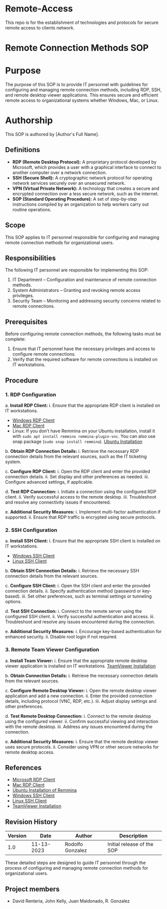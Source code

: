 # Remote-Access
This repo is for the establishment of technologies and protocols for secure remote access to clients network.
# Remote Connection Methods SOP

# Purpose
The purpose of this SOP is to provide IT personnel with guidelines for configuring and managing remote connection methods, including RDP, SSH, and remote desktop viewer applications. This ensures secure and efficient remote access to organizational systems whether Windows, Mac, or Linux.

# Authorship
This SOP is authored by [Author's Full Name].

## Definitions
- **RDP (Remote Desktop Protocol):** A proprietary protocol developed by Microsoft, which provides a user with a graphical interface to connect to another computer over a network connection.
- **SSH (Secure Shell):** A cryptographic network protocol for operating network services securely over an unsecured network.
- **VPN (Virtual Private Network):** A technology that creates a secure and encrypted connection over a less secure network, such as the internet.
- **SOP (Standard Operating Procedure):** A set of step-by-step instructions compiled by an organization to help workers carry out routine operations.

## Scope
This SOP applies to IT personnel responsible for configuring and managing remote connection methods for organizational users.

## Responsibilities
The following IT personnel are responsible for implementing this SOP:
1. IT Department – Configuration and maintenance of remote connection methods.
2. System Administrators – Granting and revoking remote access privileges.
3. Security Team – Monitoring and addressing security concerns related to remote connections.

## Prerequisites
Before configuring remote connection methods, the following tasks must be complete:
1. Ensure that IT personnel have the necessary privileges and access to configure remote connections.
2. Verify that the required software for remote connections is installed on IT workstations.

## Procedure

### 1. RDP Configuration
a. **Install RDP Client:**
   i. Ensure that the appropriate RDP client is installed on IT workstations.
   - [Windows RDP Client](https://apps.microsoft.com/detail/microsoft-remote-desktop/9WZDNCRFJ3PS?hl=en-us&gl=US)
   - [Mac RDP Client](https://apps.apple.com/us/app/microsoft-remote-desktop/id1295203466?mt=12)
   - Linux: If you don’t have Remmina on your Ubuntu installation, install it with `sudo apt install remmina remmina-plugin-vnc`. You can also use snap package (`sudo snap install remmina`). [Ubuntu Installation](https://ubuntu.com/tutorials/access-remote-desktop#1-overview)

b. **Obtain RDP Connection Details:**
   i. Retrieve the necessary RDP connection details from the relevant sources, such as the IT ticketing system.

c. **Configure RDP Client:**
   i. Open the RDP client and enter the provided connection details.
   ii. Set display and other preferences as needed.
   iii. Configure advanced settings, if applicable.

d. **Test RDP Connection:**
   i. Initiate a connection using the configured RDP client.
   ii. Verify successful access to the remote desktop.
   iii. Troubleshoot and resolve any connectivity issues if encountered.

e. **Additional Security Measures:**
   i. Implement multi-factor authentication if supported.
   ii. Ensure that RDP traffic is encrypted using secure protocols.

### 2. SSH Configuration
a. **Install SSH Client:**
   i. Ensure that the appropriate SSH client is installed on IT workstations.
   - [Windows SSH Client](https://learn.microsoft.com/en-us/windows-server/administration/openssh/openssh_install_firstuse?tabs=gui)
   - [Linux SSH Client](https://www.ssh.com/academy/ssh/command)

b. **Obtain SSH Connection Details:**
   i. Retrieve the necessary SSH connection details from the relevant sources.

c. **Configure SSH Client:**
   i. Open the SSH client and enter the provided connection details.
   ii. Specify authentication method (password or key-based).
   iii. Set other preferences, such as terminal settings or tunneling options.

d. **Test SSH Connection:**
   i. Connect to the remote server using the configured SSH client.
   ii. Verify successful authentication and access.
   iii. Troubleshoot and resolve any issues encountered during the connection.

e. **Additional Security Measures:**
   i. Encourage key-based authentication for enhanced security.
   ii. Disable root login if not required.

### 3. Remote Team Viewer Configuration
a. **Install Team Viewer:**
   i. Ensure that the appropriate remote desktop viewer application is installed on IT workstations. [TeamViewer Installation](https://www.teamviewer.com/en-us/products/remote/get-started/)

b. **Obtain Connection Details:**
   i. Retrieve the necessary connection details from the relevant sources.

c. **Configure Remote Desktop Viewer:**
   i. Open the remote desktop viewer application and add a new connection.
   ii. Enter the provided connection details, including protocol (VNC, RDP, etc.).
   iii. Adjust display settings and other preferences.

d. **Test Remote Desktop Connection:**
   i. Connect to the remote desktop using the configured viewer.
   ii. Confirm successful viewing and interaction with the remote desktop.
   iii. Address any issues encountered during the connection.

e. **Additional Security Measures:**
   i. Ensure that the remote desktop viewer uses secure protocols.
   ii. Consider using VPN or other secure networks for remote desktop access.

## References
- [Microsoft RDP Client](https://apps.microsoft.com/detail/microsoft-remote-desktop/9WZDNCRFJ3PS?hl=en-us&gl=US)
- [Mac RDP Client](https://apps.apple.com/us/app/microsoft-remote-desktop/id1295203466?mt=12)
- [Ubuntu Installation of Remmina](https://ubuntu.com/tutorials/access-remote-desktop#1-overview)
- [Windows SSH Client](https://learn.microsoft.com/en-us/windows-server/administration/openssh/openssh_install_firstuse?tabs=gui)
- [Linux SSH Client](https://www.ssh.com/academy/ssh/command)
- [TeamViewer Installation](https://www.teamviewer.com/en-us/products/remote/get-started/)

## Revision History
| Version | Date       | Author               | Description                                      |
| ------- | ---------- | ---------------------| ------------------------------------------------ |
| 1.0     | 11-13-2023 | Rodolfo Gonzalez     | Initial release of the SOP                       |



These detailed steps are designed to guide IT personnel through the process of configuring and managing remote connection methods for organizational users.

## Project members 
- David Renteria, John Kelly, Juan Maldonado, R. Gonzalez
